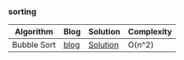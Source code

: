 ### sorting
| Algorithm | Blog | Solution | Complexity
|--------------------------------------------------------------------------------------------------------------|--------------------------------------------------------------------------------------------------------------------------------------------|--------------------------------------------------------------------------------------------------------------------------------------------|--------------------------------------------------------------------------------------------------------------------------------------------|
| Bubble Sort | [blog](https://en.wikipedia.org/wiki/Bubble_sort) | [Solution](https://github.com/Geek-a-Byte/cp-algo-implementation/blob/master/sorting/bubble_sort.cpp) | O(n^2)

<br/>
